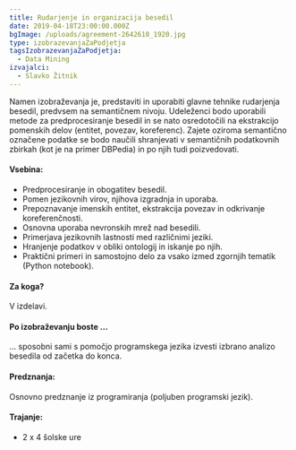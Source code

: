 ```yaml
---
title: Rudarjenje in organizacija besedil
date: 2019-04-18T23:00:00.000Z
bgImage: /uploads/agreement-2642610_1920.jpg
type: izobrazevanjaZaPodjetja
tagsIzobrazevanjaZaPodjetja:
  - Data Mining
izvajalci:
  - Slavko Žitnik
---
```

Namen izobraževanja je, predstaviti in uporabiti glavne tehnike rudarjenja besedil, predvsem na semantičnem nivoju. Udeleženci bodo uporabili metode za predprocesiranje besedil in se nato osredotočili na ekstrakcijo pomenskih delov (entitet, povezav, koreferenc). Zajete oziroma semantično označene podatke se bodo naučili shranjevati v semantičnih podatkovnih zbirkah (kot je na primer DBPedia) in po njih tudi poizvedovati. 

#### Vsebina:

* Predprocesiranje in obogatitev besedil.
* Pomen jezikovnih virov, njihova izgradnja in uporaba.
* Prepoznavanje imenskih entitet, ekstrakcija povezav in odkrivanje koreferenčnosti.
* Osnovna uporaba nevronskih mrež nad besedili.
* Primerjava jezikovnih lastnosti med različnimi jeziki.
* Hranjenje podatkov v obliki ontologij in iskanje po njih.
* Praktični primeri in samostojno delo za vsako izmed zgornjih tematik (Python notebook).

#### Za koga?

V izdelavi.

#### Po izobraževanju boste ...

... sposobni sami s pomočjo programskega jezika izvesti izbrano analizo besedila od začetka do konca.

#### Predznanja:

Osnovno predznanje iz programiranja (poljuben programski jezik).

#### Trajanje:

* 2 x 4 šolske ure
